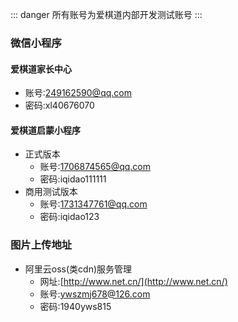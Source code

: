 ::: danger
所有账号为爱棋道内部开发测试账号
:::
### 微信小程序

#### 爱棋道家长中心
- 账号:249162590@qq.com
- 密码:xl40676070

#### 爱棋道启蒙小程序
- 正式版本
    - 账号:1706874565@qq.com
    - 密码:iqidao111111
- 商用测试版本
    - 账号:1731347761@qq.com
    - 密码:iqidao123

### 图片上传地址
- 阿里云oss(类cdn)服务管理
    - 网址:[http://www.net.cn/](http://www.net.cn/)
    - 账号:ywszmj678@126.com
    - 密码:1940yws815